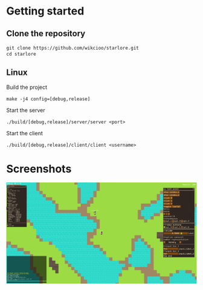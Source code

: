 # Getting started

## Clone the repository
```shell
git clone https://github.com/wikcioo/starlore.git
cd starlore
```

## Linux

Build the project
```shell
make -j4 config=[debug,release]
```

Start the server
```shell
./build/[debug,release]/server/server <port>
```

Start the client
```shell
./build/[debug,release]/client/client <username>
```

# Screenshots
![starlore v0.1.0](docs/screenshots/starlore-v0.1.0.png) 
